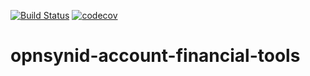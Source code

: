 [![Build Status](https://travis-ci.org/open-synergy/opnsynid-account-financial-tools.svg?branch=9.0)](https://travis-ci.org/open-synergy/opnsynid-account-financial-tools)
[![codecov](https://codecov.io/gh/open-synergy/opnsynid-account-financial-tools/branch/9.0/graph/badge.svg)](https://codecov.io/gh/open-synergy/opnsynid-account-financial-tools)

# opnsynid-account-financial-tools
